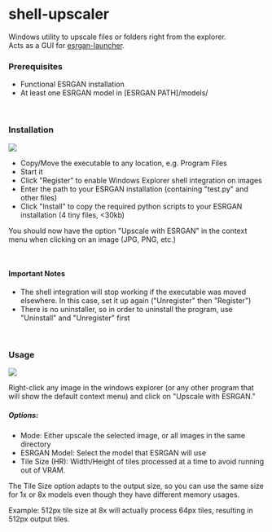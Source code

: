 # shell-upscaler
Windows utility to upscale files or folders right from the explorer.  
Acts as a GUI for [esrgan-launcher](https://github.com/ata4/esrgan-launcher).

### Prerequisites

- Functional ESRGAN installation
- At least one ESRGAN model in [ESRGAN PATH]/models/

<br>

### Installation

![](https://i.imgur.com/WrS4hoz.png)

- Copy/Move the executable to any location, e.g. Program Files
- Start it
- Click "Register" to enable Windows Explorer shell integration on images
- Enter the path to your ESRGAN installation (containing "test.py" and other files)
- Click "Install" to copy the required python scripts to your ESRGAN installation (4 tiny files, <30kb)

You should now have the option "Upscale with ESRGAN" in the context menu when clicking on an image (JPG, PNG, etc.)

<br>

#### Important Notes

- The shell integration will stop working if the executable was moved elsewhere. In this case, set it up again ("Unregister" then "Register")
- There is no uninstaller, so in order to uninstall the program, use "Uninstall" and "Unregister" first

<br>

### Usage

![](https://i.imgur.com/wTZpd3x.pnghttps://i.imgur.com/wTZpd3x.png)

Right-click any image in the windows explorer (or any other program that will show the default context menu) and click on "Upscale with ESRGAN."

##### Options:

- Mode: Either upscale the selected image, or all images in the same directory
- ESRGAN Model: Select the model that ESRGAN will use
- Tile Size (HR): Width/Height of tiles processed at a time to avoid running out of VRAM.

The Tile Size option adapts to the output size, so you can use the same size for 1x or 8x models even though they have different memory usages.  

Example: 512px tile size at 8x will actually process 64px tiles, resulting in 512px output tiles.